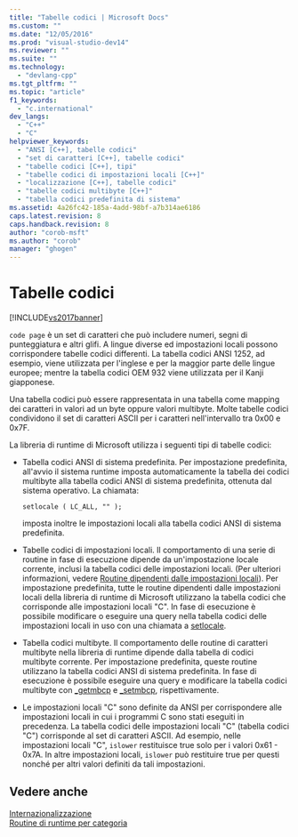 ```yaml
---
title: "Tabelle codici | Microsoft Docs"
ms.custom: ""
ms.date: "12/05/2016"
ms.prod: "visual-studio-dev14"
ms.reviewer: ""
ms.suite: ""
ms.technology: 
  - "devlang-cpp"
ms.tgt_pltfrm: ""
ms.topic: "article"
f1_keywords: 
  - "c.international"
dev_langs: 
  - "C++"
  - "C"
helpviewer_keywords: 
  - "ANSI [C++], tabelle codici"
  - "set di caratteri [C++], tabelle codici"
  - "tabelle codici [C++], tipi"
  - "tabelle codici di impostazioni locali [C++]"
  - "localizzazione [C++], tabelle codici"
  - "tabelle codici multibyte [C++]"
  - "tabella codici predefinita di sistema"
ms.assetid: 4a26fc42-185a-4add-98bf-a7b314ae6186
caps.latest.revision: 8
caps.handback.revision: 8
author: "corob-msft"
ms.author: "corob"
manager: "ghogen"
---
```

# Tabelle codici
[!INCLUDE[vs2017banner](../assembler/inline/includes/vs2017banner.md)]

`code page` è un set di caratteri che può includere numeri, segni di punteggiatura e altri glifi.  A lingue diverse ed impostazioni locali possono corrispondere tabelle codici differenti.  La tabella codici ANSI 1252, ad esempio, viene utilizzata per l'inglese e per la maggior parte delle lingue europee; mentre la tabella codici OEM 932 viene utilizzata per il Kanji giapponese.  
  
 Una tabella codici può essere rappresentata in una tabella come mapping dei caratteri in valori ad un byte oppure valori multibyte.  Molte tabelle codici condividono il set di caratteri ASCII per i caratteri nell'intervallo tra 0x00 e 0x7F.  
  
 La libreria di runtime di Microsoft utilizza i seguenti tipi di tabelle codici:  
  
-   Tabella codici ANSI di sistema predefinita.  Per impostazione predefinita, all'avvio il sistema runtime imposta automaticamente la tabella dei codici multibyte alla tabella codici ANSI di sistema predefinita, ottenuta dal sistema operativo.  La chiamata:  
  
    ```  
    setlocale ( LC_ALL, "" );  
    ```  
  
     imposta inoltre le impostazioni locali alla tabella codici ANSI di sistema predefinita.  
  
-   Tabelle codici di impostazioni locali.  Il comportamento di una serie di routine in fase di esecuzione dipende da un'impostazione locale corrente, inclusi la tabella codici delle impostazioni locali. \(Per ulteriori informazioni, vedere [Routine dipendenti dalle impostazioni locali](../c-runtime-library/locale.md)\). Per impostazione predefinita, tutte le routine dipendenti dalle impostazioni locali della libreria di runtime di Microsoft utilizzano la tabella codici che corrisponde alle impostazioni locali "C".  In fase di esecuzione è possibile modificare o eseguire una query nella tabella codici delle impostazioni locali in uso con una chiamata a [setlocale](../c-runtime-library/reference/setlocale-wsetlocale.md).  
  
-   Tabella codici multibyte.  Il comportamento delle routine di caratteri multibyte nella libreria di runtime dipende dalla tabella di codici multibyte corrente.  Per impostazione predefinita, queste routine utilizzano la tabella codici ANSI di sistema predefinita.  In fase di esecuzione è possibile eseguire una query e modificare la tabella codici multibyte con [\_getmbcp](../c-runtime-library/reference/getmbcp.md) e [\_setmbcp](../c-runtime-library/reference/setmbcp.md), rispettivamente.  
  
-   Le impostazioni locali "C" sono definite da ANSI per corrispondere alle impostazioni locali in cui i programmi C sono stati eseguiti in precedenza.  La tabella codici delle impostazioni locali "C" \(tabella codici "C"\) corrisponde al set di caratteri ASCII.  Ad esempio, nelle impostazioni locali "C", `islower` restituisce true solo per i valori 0x61 \- 0x7A.  In altre impostazioni locali, `islower` può restituire true per questi nonché per altri valori definiti da tali impostazioni.  
  
## Vedere anche  
 [Internazionalizzazione](../c-runtime-library/internationalization.md)   
 [Routine di runtime per categoria](../c-runtime-library/run-time-routines-by-category.md)